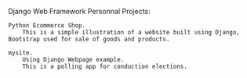 
Django Web Framework Personnal Projects:

    Python Ecommerce Shop.
        This is a simple illustration of a website built using Django, Bootstrap used for sale of goods and products.

    mysite.
        Using Django Webpage example.
        This is a polling app for conduction elections.
        